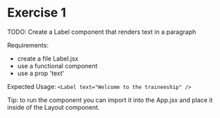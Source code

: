 # Exercise 1

TODO: Create a Label component that renders text in a paragraph

Requirements:

- create a file Label.jsx
- use a functional component
- use a prop 'text'

Expected Usage: `<Label text="Welcome to the traineeship" />`

Tip: to run the component you can import it into the App.jsx and place it inside of the Layout component.
